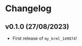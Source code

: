 # Changelog

<!--next-version-placeholder-->

## v0.1.0 (27/08/2023)

- First release of `my_krml_149874`!
